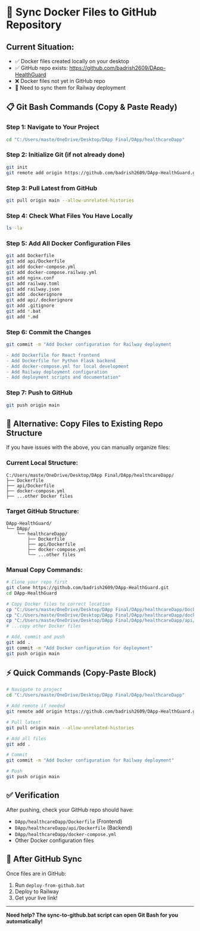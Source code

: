 # 🔄 Sync Docker Files to GitHub Repository

## Current Situation:
- ✅ Docker files created locally on your desktop
- ✅ GitHub repo exists: https://github.com/badrish2609/DApp-HealthGuard
- ❌ Docker files not yet in GitHub repo
- 🎯 Need to sync them for Railway deployment

## 📋 Git Bash Commands (Copy & Paste Ready)

### Step 1: Navigate to Your Project
```bash
cd "C:/Users/maste/OneDrive/Desktop/DApp Final/DApp/healthcareDapp"
```

### Step 2: Initialize Git (if not already done)
```bash
git init
git remote add origin https://github.com/badrish2609/DApp-HealthGuard.git
```

### Step 3: Pull Latest from GitHub
```bash
git pull origin main --allow-unrelated-histories
```

### Step 4: Check What Files You Have Locally
```bash
ls -la
```

### Step 5: Add All Docker Configuration Files
```bash
git add Dockerfile
git add api/Dockerfile
git add docker-compose.yml
git add docker-compose.railway.yml
git add nginx.conf
git add railway.toml
git add railway.json
git add .dockerignore
git add api/.dockerignore
git add .gitignore
git add *.bat
git add *.md
```

### Step 6: Commit the Changes
```bash
git commit -m "Add Docker configuration for Railway deployment

- Add Dockerfile for React frontend
- Add Dockerfile for Python Flask backend  
- Add docker-compose.yml for local development
- Add Railway deployment configuration
- Add deployment scripts and documentation"
```

### Step 7: Push to GitHub
```bash
git push origin main
```

## 🔄 Alternative: Copy Files to Existing Repo Structure

If you have issues with the above, you can manually organize files:

### Current Local Structure:
```
C:/Users/maste/OneDrive/Desktop/DApp Final/DApp/healthcareDapp/
├── Dockerfile
├── api/Dockerfile
├── docker-compose.yml
├── ...other Docker files
```

### Target GitHub Structure:
```
DApp-HealthGuard/
└── DApp/
    └── healthcareDapp/
        ├── Dockerfile
        ├── api/Dockerfile
        ├── docker-compose.yml
        └── ...other files
```

### Manual Copy Commands:
```bash
# Clone your repo first
git clone https://github.com/badrish2609/DApp-HealthGuard.git
cd DApp-HealthGuard

# Copy Docker files to correct location
cp "C:/Users/maste/OneDrive/Desktop/DApp Final/DApp/healthcareDapp/Dockerfile" DApp/healthcareDapp/
cp "C:/Users/maste/OneDrive/Desktop/DApp Final/DApp/healthcareDapp/docker-compose.yml" DApp/healthcareDapp/
cp "C:/Users/maste/OneDrive/Desktop/DApp Final/DApp/healthcareDapp/api/Dockerfile" DApp/healthcareDapp/api/
# ...copy other Docker files

# Add, commit and push
git add .
git commit -m "Add Docker configuration for deployment"
git push origin main
```

## ⚡ Quick Commands (Copy-Paste Block)

```bash
# Navigate to project
cd "C:/Users/maste/OneDrive/Desktop/DApp Final/DApp/healthcareDapp"

# Add remote if needed
git remote add origin https://github.com/badrish2609/DApp-HealthGuard.git

# Pull latest
git pull origin main --allow-unrelated-histories

# Add all files
git add .

# Commit
git commit -m "Add Docker configuration for Railway deployment"

# Push
git push origin main
```

## ✅ Verification

After pushing, check your GitHub repo should have:
- `DApp/healthcareDapp/Dockerfile` (Frontend)
- `DApp/healthcareDapp/api/Dockerfile` (Backend)  
- `DApp/healthcareDapp/docker-compose.yml`
- Other Docker configuration files

## 🚀 After GitHub Sync

Once files are in GitHub:
1. Run `deploy-from-github.bat`
2. Deploy to Railway
3. Get your live link!

---

**Need help? The sync-to-github.bat script can open Git Bash for you automatically!**